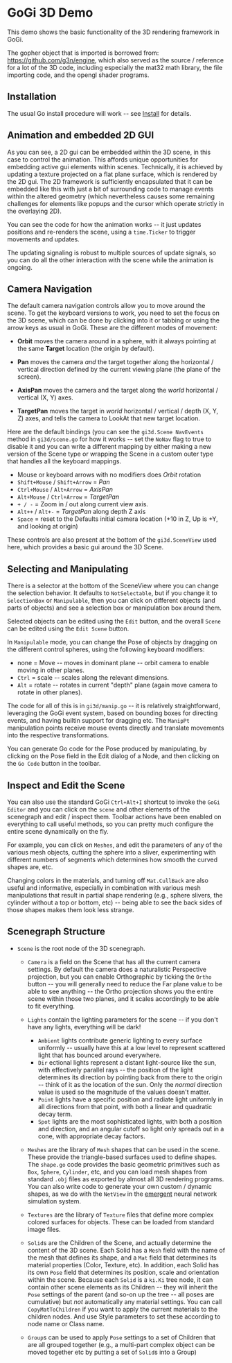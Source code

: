 # GoGi 3D Demo

This demo shows the basic functionality of the 3D rendering framework in GoGi.  

The gopher object that is imported is borrowed from: https://github.com/g3n/engine, which also served as the source / reference for a lot of the 3D code, including especially the mat32 math library, the file importing code, and the opengl shader programs.

## Installation

The usual Go install procedure will work -- see [Install](https://goki.dev/gi/v2/wiki/Install) for details.

## Animation and embedded 2D GUI

As you can see, a 2D gui can be embedded within the 3D scene, in this case to control the animation.  This affords unique opportunities for embedding active gui elements within scenes.  Technically, it is achieved by updating a texture projected on a flat plane surface, which is rendered by the 2D gui.  The 2D framework is sufficiently encapsulated that it can be embedded like this with just a bit of surrounding code to manage events within the altered geometry (which nevertheless causes some remaining challenges for elements like popups and the cursor which operate strictly in the overlaying 2D).

You can see the code for how the animation works -- it just updates positions and re-renders the scene, using a `time.Ticker` to trigger movements and updates.

The updating signaling is robust to multiple sources of update signals, so you can do all the other interaction with the scene while the animation is ongoing.

## Camera Navigation

The default camera navigation controls allow you to move around the scene.  To get the keyboard versions to work, you need to set the focus on the 3D scene, which can be done by clicking into it or tabbing or using the arrow keys as usual in GoGi.  These are the different modes of movement:

* **Orbit** moves the camera around in a sphere, with it always pointing at the same **Target** location (the origin by default).

* **Pan** moves the camera *and* the target together along the horizontal / vertical direction defined by the current viewing plane (the plane of the screen).

* **AxisPan** moves the camera and the target along the *world* horizontal / vertical (X, Y) axes.

* **TargetPan** moves the target in *world* horizontal / vertical / depth (X, Y, Z) axes, and tells the camera to LookAt that new target location.

Here are the default bindings (you can see the `gi3d.Scene NavEvents` method in `gi3d/scene.go` for how it works -- set the `NoNav` flag to true to disable it and you can write a different mapping by either making a new version of the Scene type or wrapping the Scene in a custom outer type that handles all the keyboard mappings.

* Mouse or keyboard arrows with no modifiers does *Orbit* rotation
* `Shift+Mouse` / `Shift+Arrow` = *Pan*
* `Ctrl+Mouse` / `Alt+Arrow` = *AxisPan*
* `Alt+Mouse` / `Ctrl+Arrow` = *TargetPan*
* `+ / -` = Zoom in / out along current view axis.
* `Alt++` / `Alt+-` = *TargetPan* along depth Z axis
* `Space` = reset to the Defaults initial camera location (+10 in Z, Up is +Y, and looking at origin)

These controls are also present at the bottom of the `gi3d.SceneView` used here, which provides a basic gui around the 3D Scene.

## Selecting and Manipulating

There is a selector at the bottom of the SceneView where you can change the selection behavior.  It defaults to `NotSelectable`, but if you change it to `SelectionBox` or `Manipulable`, then you can click on different objects (and parts of objects) and see a selection box or manipulation box around them.

Selected objects can be edited using the `Edit` button, and the overall `Scene` can be edited using the `Edit Scene` button.

In `Manipulable` mode, you can change the Pose of objects by dragging on the different control spheres, using the following keyboard modifiers:
* none = Move -- moves in dominant plane -- orbit camera to enable moving in other planes.
* `Ctrl` = scale -- scales along the relevant dimensions.
* `Alt` = rotate -- rotates in current "depth" plane (again move camera to rotate in other planes).

The code for all of this is in `gi3d/manip.go` -- it is relatively straightforward, leveraging the GoGi event system, based on bounding boxes for directing events, and having builtin support for dragging etc.  The `ManipPt` manipulation points receive mouse events directly and translate movements into the respective transformations.

You can generate Go code for the Pose produced by manipulating, by clicking on the Pose field in the Edit dialog of a Node, and then clicking on the `Go Code` button in the toolbar.

## Inspect and Edit the Scene

You can also use the standard GoGi `Ctrl+Alt+I` shortcut to invoke the `GoGi Editor` and you can click on the `scene` and other elements of the scenegraph and edit / inspect them.  Toolbar actions have been enabled on everything to call useful methods, so you can pretty much configure the entire scene dynamically on the fly.

For example, you can click on `Meshes`, and edit the parameters of any of the various mesh objects, cutting the sphere into a sliver, experimenting with different numbers of segments which determines how smooth the curved shapes are, etc.

Changing colors in the materials, and turning off `Mat.CullBack` are also useful and informative, especially in combination with various mesh manipulations that result in partial shape rendering (e.g., sphere slivers, the cylinder without a top or bottom, etc) -- being able to see the back sides of those shapes makes them look less strange.

## Scenegraph Structure

* `Scene` is the root node of the 3D scenegraph.

    + `Camera` is a field on the Scene that has all the current camera settings.  By default the camera does a naturalistic Perspective projection, but you can enable Orthographic by ticking the `Ortho` button -- you will generally need to reduce the Far plane value to be able to see anything -- the Ortho projection shows you the entire scene within those two planes, and it scales accordingly to be able to fit everything.

    + `Lights` contain the lighting parameters for the scene -- if you don't have any lights, everything will be dark!
        + `Ambient` lights contribute generic lighting to every surface uniformly -- usually have this at a low level to represent scattered light that has bounced around everywhere.
        + `Dir` ectional lights represent a distant light-source like the sun, with effectively parallel rays -- the position of the light determines its direction by pointing back from there to the origin -- think of it as the location of the sun.  Only the *normal* direction value is used so the magnitude of the values doesn't matter.
        + `Point` lights have a specific position and radiate light uniformly in all directions from that point, with both a linear and quadratic decay term.
        + `Spot` lights are the most sophisticated lights, with both a position and direction, and an angular cutoff so light only spreads out in a cone, with appropriate decay factors.

    + `Meshes` are the library of `Mesh` shapes that can be used in the scene.  These provide the triangle-based surfaces used to define shapes.  The `shape.go` code provides the basic geometric primitives such as `Box`, `Sphere`, `Cylinder`, etc, and you can load mesh shapes from standard `.obj` files as exported by almost all 3D rendering programs.  You can also write code to generate your own custom / dynamic shapes, as we do with the `NetView` in the [emergent](https://github.com/emer/emergent) neural network simulation system.
    
    + `Textures` are the library of `Texture` files that define more complex colored surfaces for objects.  These can be loaded from standard image files.
    
    + `Solid`s are the Children of the Scene, and actually determine the content of the 3D scene.  Each Solid has a `Mesh` field with the name of the mesh that defines its shape, and a `Mat` field that determines its material properties (Color, Texture, etc).  In addition, each Solid has its own `Pose` field that determines its position, scale and orientation within the scene.  Because each `Solid` is a `ki.Ki` tree node, it can contain other scene elements as its Children -- they will inherit the `Pose` settings of the parent (and so-on up the tree -- all poses are cumulative) but *not* automatically any material settings.  You can call `CopyMatToChildren` if you want to apply the current materials to the children nodes.  And use Style parameters to set these according to node name or Class name.

    + `Group`s can be used to apply `Pose` settings to a set of Children that are all grouped together (e.g., a multi-part complex object can be moved together etc by putting a set of `Solid`s into a Group)
   
